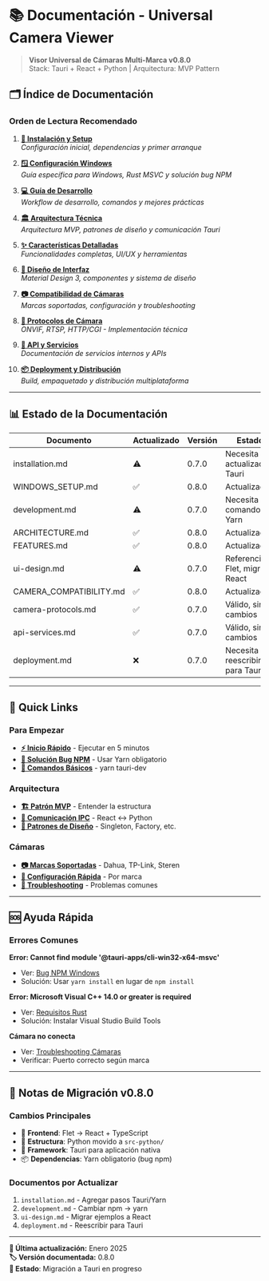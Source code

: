 # 📚 Documentación - Universal Camera Viewer

> **Visor Universal de Cámaras Multi-Marca v0.8.0**  
> Stack: Tauri + React + Python | Arquitectura: MVP Pattern

## 🗂️ Índice de Documentación

### Orden de Lectura Recomendado

1. **[🚀 Instalación y Setup](installation.md)**  
   *Configuración inicial, dependencias y primer arranque*

2. **[🪟 Configuración Windows](WINDOWS_SETUP.md)**  
   *Guía específica para Windows, Rust MSVC y solución bug NPM*

3. **[💻 Guía de Desarrollo](development.md)**  
   *Workflow de desarrollo, comandos y mejores prácticas*

4. **[🏛️ Arquitectura Técnica](ARCHITECTURE.md)**  
   *Arquitectura MVP, patrones de diseño y comunicación Tauri*

5. **[✨ Características Detalladas](FEATURES.md)**  
   *Funcionalidades completas, UI/UX y herramientas*

6. **[🎨 Diseño de Interfaz](ui-design.md)**  
   *Material Design 3, componentes y sistema de diseño*

7. **[📷 Compatibilidad de Cámaras](CAMERA_COMPATIBILITY.md)**  
   *Marcas soportadas, configuración y troubleshooting*

8. **[🔌 Protocolos de Cámara](camera-protocols.md)**  
   *ONVIF, RTSP, HTTP/CGI - Implementación técnica*

9. **[📡 API y Servicios](api-services.md)**  
   *Documentación de servicios internos y APIs*

10. **[📦 Deployment y Distribución](deployment.md)**  
    *Build, empaquetado y distribución multiplataforma*

---

## 📊 Estado de la Documentación

| Documento | Actualizado | Versión | Estado |
|-----------|-------------|---------|--------|
| installation.md | ⚠️ | 0.7.0 | Necesita actualización Tauri |
| WINDOWS_SETUP.md | ✅ | 0.8.0 | Actualizado |
| development.md | ⚠️ | 0.7.0 | Necesita comandos Yarn |
| ARCHITECTURE.md | ✅ | 0.8.0 | Actualizado |
| FEATURES.md | ✅ | 0.8.0 | Actualizado |
| ui-design.md | ⚠️ | 0.7.0 | Referencias Flet, migrar React |
| CAMERA_COMPATIBILITY.md | ✅ | 0.8.0 | Actualizado |
| camera-protocols.md | ✅ | 0.7.0 | Válido, sin cambios |
| api-services.md | ✅ | 0.7.0 | Válido, sin cambios |
| deployment.md | ❌ | 0.7.0 | Necesita reescribir para Tauri |

---

## 🎯 Quick Links

### Para Empezar
- **[⚡ Inicio Rápido](installation.md#quick-start)** - Ejecutar en 5 minutos
- **[🐛 Solución Bug NPM](WINDOWS_SETUP.md#bug-crítico-de-npm-en-windows)** - Usar Yarn obligatorio
- **[🔧 Comandos Básicos](development.md#comandos-principales)** - yarn tauri-dev

### Arquitectura
- **[🏗️ Patrón MVP](ARCHITECTURE.md#arquitectura-mvp-model-view-presenter)** - Entender la estructura
- **[🔄 Comunicación IPC](ARCHITECTURE.md#comunicación-frontend-backend-tauri)** - React ↔ Python
- **[📐 Patrones de Diseño](ARCHITECTURE.md#patrones-de-diseño-implementados)** - Singleton, Factory, etc.

### Cámaras
- **[📷 Marcas Soportadas](CAMERA_COMPATIBILITY.md#marcas-soportadas-y-testadas)** - Dahua, TP-Link, Steren
- **[🔧 Configuración Rápida](CAMERA_COMPATIBILITY.md#configuración-por-marca)** - Por marca
- **[🚨 Troubleshooting](CAMERA_COMPATIBILITY.md#solución-de-problemas)** - Problemas comunes

---

## 🆘 Ayuda Rápida

### Errores Comunes

**Error: Cannot find module '@tauri-apps/cli-win32-x64-msvc'**
- Ver: [Bug NPM Windows](WINDOWS_SETUP.md#el-problema)
- Solución: Usar `yarn install` en lugar de `npm install`

**Error: Microsoft Visual C++ 14.0 or greater is required**
- Ver: [Requisitos Rust](WINDOWS_SETUP.md#1-rust--msvc-toolchain)
- Solución: Instalar Visual Studio Build Tools

**Cámara no conecta**
- Ver: [Troubleshooting Cámaras](CAMERA_COMPATIBILITY.md#solución-de-problemas)
- Verificar: Puerto correcto según marca

---

## 📝 Notas de Migración v0.8.0

### Cambios Principales
- 🔄 **Frontend**: Flet → React + TypeScript
- 📁 **Estructura**: Python movido a `src-python/`
- 🚀 **Framework**: Tauri para aplicación nativa
- 📦 **Dependencias**: Yarn obligatorio (bug npm)

### Documentos por Actualizar
1. `installation.md` - Agregar pasos Tauri/Yarn
2. `development.md` - Cambiar npm → yarn
3. `ui-design.md` - Migrar ejemplos a React
4. `deployment.md` - Reescribir para Tauri

---

**📅 Última actualización:** Enero 2025  
**🏷️ Versión documentada:** 0.8.0  
**📍 Estado**: Migración a Tauri en progreso
